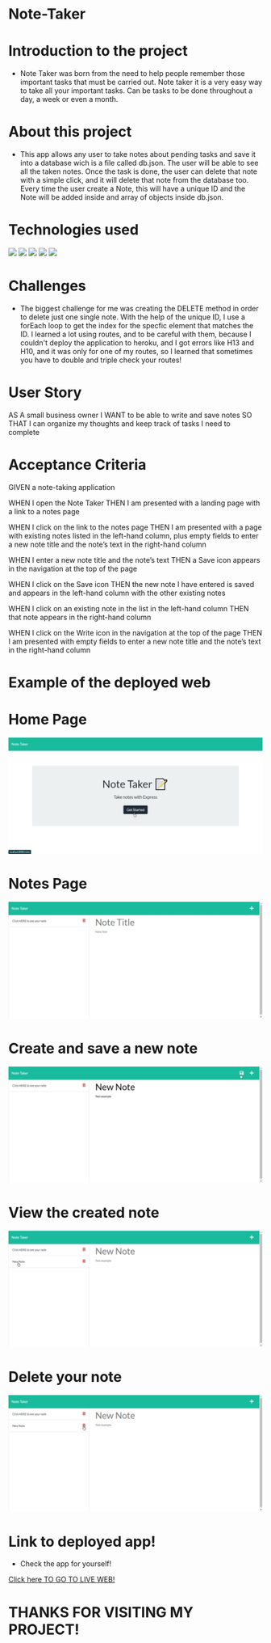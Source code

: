 # Note-Taker


# Introduction to the project
* Note Taker was born from the need to help people remember those important tasks that must be carried out. Note taker it is a very easy way to take all your important tasks. Can be tasks to be done throughout a day, a week or even a month.
# About this project 
* This app allows any user to take notes about pending tasks and save it into a database wich is a file called db.json. The user will be able to see all the taken notes. Once the task is done, the user can delete that note with a simple click, and it will delete that note from the database too.
Every time the user create a Note, this will have a unique ID and the Note will be added inside and array of objects inside db.json.


# Technologies used
<div style="display=flex flex-row flex-wrap">
<img src="https://img.shields.io/badge/-HTML-e34f26?logo=html5&logoColor=fff">
<img src="https://img.shields.io/badge/-JavaScript-F7DF1E?logo=javascript&logoColor=fff">
<img src="https://img.shields.io/badge/-Bootstrap-7952B3?logo=bootstrap&logoColor=fff">
<img src="https://img.shields.io/badge/-Node.js-339933?logo=node.js&logoColor=fff">
<img src="https://img.shields.io/badge/-GitHub-181717?logo=github&logoColor=fff">
</div>

# Challenges
* The biggest challenge for me was creating the DELETE method in order to delete just one single note. With the help of the unique ID, I use a forEach loop to get the index for the specfic element that matches the ID. 
I learned a lot using routes, and to be careful with them, because I couldn't deploy the application to heroku, and I got errors like H13 and H10, and it was only for one of my routes, so I learned that sometimes you have to double and triple check your routes!


# User Story 
AS A small business owner
I WANT to be able to write and save notes
SO THAT I can organize my thoughts and keep track of tasks I need to complete
# Acceptance Criteria

GIVEN a note-taking application

WHEN I open the Note Taker
THEN I am presented with a landing page with a link to a notes page

WHEN I click on the link to the notes page
THEN I am presented with a page with existing notes listed in the left-hand column, plus empty fields to enter a new note title and the note’s text in the right-hand column

WHEN I enter a new note title and the note’s text
THEN a Save icon appears in the navigation at the top of the page

WHEN I click on the Save icon
THEN the new note I have entered is saved and appears in the left-hand column with the other existing notes

WHEN I click on an existing note in the list in the left-hand column
THEN that note appears in the right-hand column

WHEN I click on the Write icon in the navigation at the top of the page
THEN I am presented with empty fields to enter a new note title and the note’s text in the right-hand column


# Example of the deployed web
# Home Page
!['Note taker home page'](./assets/screenshots/homePage.jpg)

# Notes Page
!['Note taker home page'](./assets/screenshots/noteTaker.jpg)

# Create and save a new note
!['Note taker home page'](./assets/screenshots/saveNote.jpg)

# View the created note
!['Note taker home page'](./assets/screenshots/viewNote.jpg)

# Delete your note
!['Note taker home page'](./assets/screenshots/deleteNote.jpg)

# Link to deployed app!
* Check the app for yourself! 
<div><a href="https://blooming-anchorage-79721.herokuapp.com/" target="_blank">Click here TO GO TO LIVE WEB!</a></div>

# THANKS FOR VISITING MY PROJECT!